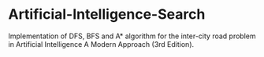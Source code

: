 # Artificial-Intelligence-Search
Implementation of DFS, BFS and A* algorithm for the inter-city road problem in Artificial Intelligence A Modern Approach (3rd Edition).
